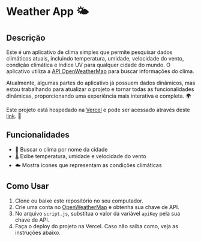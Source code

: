 # Weather App 🌤️

## Descrição

Este é um aplicativo de clima simples que permite pesquisar dados climáticos atuais, incluindo temperatura, umidade, velocidade do vento, condição climática e índice UV para qualquer cidade do mundo. O aplicativo utiliza a [API OpenWeatherMap](https://openweathermap.org/api) para buscar informações do clima.

Atualmente, algumas partes do aplicativo já possuem dados dinâmicos, mas estou trabalhando para atualizar o projeto e tornar todas as funcionalidades dinâmicas, proporcionando uma experiência mais interativa e completa. 🌍

Este projeto está hospedado na [Vercel](https://vercel.com) e pode ser acessado através deste [link](https://weather-app-six-beta-66.vercel.app/). 🚀

## Funcionalidades

- 🌆 Buscar o clima por nome da cidade
- 🌡️ Exibe temperatura, umidade e velocidade do vento
- ☁️ Mostra ícones que representam as condições climáticas

## Como Usar

1. Clone ou baixe este repositório no seu computador.
2. Crie uma conta no [OpenWeatherMap](https://openweathermap.org/api) e obtenha sua chave de API.
3. No arquivo `script.js`, substitua o valor da variável `apiKey` pela sua chave de API.
4. Faça o deploy do projeto na Vercel. Caso não saiba como, veja as instruções abaixo.
